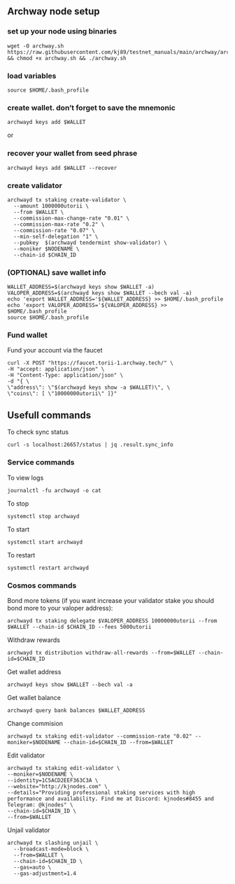 ## Archway node setup

### set up your node using binaries
```
wget -O archway.sh https://raw.githubusercontent.com/kj89/testnet_manuals/main/archway/archway.sh && chmod +x archway.sh && ./archway.sh
```

### load variables
```
source $HOME/.bash_profile
```

### create wallet. don’t forget to save the mnemonic
```
archwayd keys add $WALLET
```
or
### recover your wallet from seed phrase
```
archwayd keys add $WALLET --recover
```

### create validator
```
archwayd tx staking create-validator \
  --amount 1000000utorii \
  --from $WALLET \
  --commission-max-change-rate "0.01" \
  --commission-max-rate "0.2" \
  --commission-rate "0.07" \
  --min-self-delegation "1" \
  --pubkey  $(archwayd tendermint show-validator) \
  --moniker $NODENAME \
  --chain-id $CHAIN_ID
```

### (OPTIONAL) save wallet info
```
WALLET_ADDRESS=$(archwayd keys show $WALLET -a)
VALOPER_ADDRESS=$(archwayd keys show $WALLET --bech val -a)
echo 'export WALLET_ADDRESS='${WALLET_ADDRESS} >> $HOME/.bash_profile
echo 'export VALOPER_ADDRESS='${VALOPER_ADDRESS} >> $HOME/.bash_profile
source $HOME/.bash_profile
```

### Fund wallet
Fund your account via the faucet
```
curl -X POST "https://faucet.torii-1.archway.tech/" \
-H "accept: application/json" \
-H "Content-Type: application/json" \
-d "{ \
\"address\": \"$(archwayd keys show -a $WALLET)\", \
\"coins\": [ \"10000000utorii\" ]}"
```

## Usefull commands
To check sync status
```
curl -s localhost:26657/status | jq .result.sync_info
```

### Service commands
To view logs
```
journalctl -fu archwayd -o cat
```

To stop
```
systemctl stop archwayd
```

To start
```
systemctl start archwayd
```

To restart
```
systemctl restart archwayd
```

### Cosmos commands
Bond more tokens (if you want increase your validator stake you should bond more to your valoper address):
```
archwayd tx staking delegate $VALOPER_ADDRESS 10000000utorii --from $WALLET --chain-id $CHAIN_ID --fees 5000utorii
```

Withdraw rewards
```
archwayd tx distribution withdraw-all-rewards --from=$WALLET --chain-id=$CHAIN_ID
```

Get wallet address
```
archwayd keys show $WALLET --bech val -a
```

Get wallet balance
```
archwayd query bank balances $WALLET_ADDRESS
```

Change commision
```
archwayd tx staking edit-validator --commission-rate "0.02" --moniker=$NODENAME --chain-id=$CHAIN_ID --from=$WALLET
```

Edit validator
```
archwayd tx staking edit-validator \
--moniker=$NODENAME \
--identity=1C5ACD2EEF363C3A \
--website="http://kjnodes.com" \
--details="Providing professional staking services with high performance and availability. Find me at Discord: kjnodes#8455 and Telegram: @kjnodes" \
--chain-id=$CHAIN_ID \
--from=$WALLET
```

Unjail validator
```
archwayd tx slashing unjail \
  --broadcast-mode=block \
  --from=$WALLET \
  --chain-id=$CHAIN_ID \
  --gas=auto \
  --gas-adjustment=1.4
```